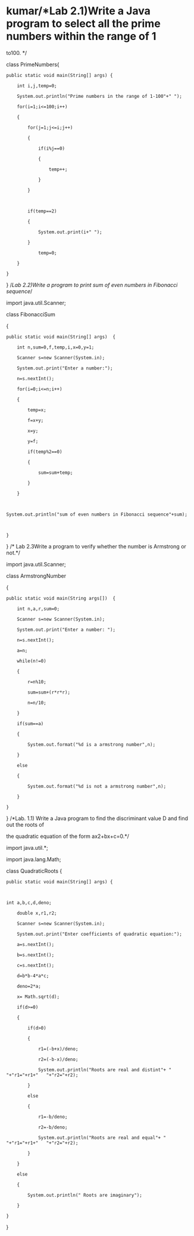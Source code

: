 # kumar/*Lab 2.1)Write a Java program to select all the prime numbers within the range of 1 

to100. */

class PrimeNumbers{

	public static void main(String[] args) {		
    
        int i,j,temp=0;
    
        System.out.println("Prime numbers in the range of 1-100"+" ");

		for(i=1;i<=100;i++)

		{

			for(j=1;j<=i;j++)

			{

				if(i%j==0)

				{

					temp++;

				}

			}
      


			if(temp==2)

			{

				System.out.print(i+" ");

			}

				temp=0;

		}

	}

}
/*Lab 2.2)Write a program to print sum of even numbers in Fibonacci sequence*/

import java.util.Scanner;

class FibonacciSum

{

	public static void main(String[] args)	{

		int n,sum=0,f,temp,i,x=0,y=1;

		Scanner s=new Scanner(System.in);

		System.out.print("Enter a number:");

		n=s.nextInt();

		for(i=0;i<=n;i++)

		{

			temp=x;

			f=x+y;

			x=y;

			y=f;

			if(temp%2==0)

			{

				sum=sum+temp;

			}

		}

    

    System.out.println("sum of even numbers in Fibonacci sequence"+sum);

		

	}

}
/* Lab 2.3Write a program to verify whether the number is Armstrong or not.*/

import java.util.Scanner;

class ArmstrongNumber

{

	public static void main(String args[])	{

		int n,a,r,sum=0;

		Scanner s=new Scanner(System.in);

		System.out.print("Enter a number: ");

		n=s.nextInt();

		a=n;

		while(n!=0)

		{

			r=n%10;

			sum=sum+(r*r*r);

			n=n/10;

		}

		if(sum==a)

		{

			System.out.format("%d is a armstrong number",n);

		}

		else

		{

			System.out.format("%d is not a armstrong number",n);

		}

	}

}
/*Lab. 1.1) Write a Java program to find the discriminant value D and find out the roots of 

the quadratic equation of the form ax2+bx+c=0.*/

import java.util.*;

import java.lang.Math;

class QuadraticRoots {

	public static void main(String[] args) {		

  

    int a,b,c,d,deno;

		double x,r1,r2;

		Scanner s=new Scanner(System.in);

		System.out.print("Enter coefficients of quadratic equation:");

		a=s.nextInt();

		b=s.nextInt();

		c=s.nextInt();

		d=b*b-4*a*c;

		deno=2*a;

		x= Math.sqrt(d);

		if(d>=0)

		{

			if(d>0)

			{

				r1=(-b+x)/deno;

				r2=(-b-x)/deno;

				System.out.println("Roots are real and distint"+ " "+"r1="+r1+"   "+"r2="+r2);

			}

			else

			{

				r1=-b/deno;

				r2=-b/deno;

				System.out.println("Roots are real and equal"+ " "+"r1="+r1+"   "+"r2="+r2);

			}

		}

		else

		{

			System.out.println(" Roots are imaginary");

		}

	}

}
